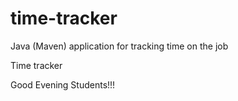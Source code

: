 # time-tracker
Java (Maven) application for tracking time on the job

Time tracker

Good Evening Students!!!

